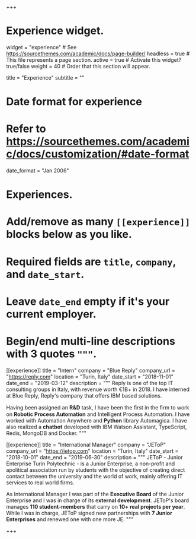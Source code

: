 +++
# Experience widget.
widget = "experience"  # See https://sourcethemes.com/academic/docs/page-builder/
headless = true  # This file represents a page section.
active = true  # Activate this widget? true/false
weight = 40  # Order that this section will appear.

title = "Experience"
subtitle = ""

# Date format for experience
#   Refer to https://sourcethemes.com/academic/docs/customization/#date-format
date_format = "Jan 2006"

# Experiences.
#   Add/remove as many `[[experience]]` blocks below as you like.
#   Required fields are `title`, `company`, and `date_start`.
#   Leave `date_end` empty if it's your current employer.
#   Begin/end multi-line descriptions with 3 quotes `"""`.
[[experience]]
  title = "Intern"
  company = "Blue Reply"
  company_url = "https://reply.com"
  location = "Turin, Italy"
  date_start = "2018-11-01"
  date_end = "2019-03-12"
  description = """
  Reply is one of the top IT consulting groups in Italy, with revenue worth €1B+ in 2018. I have interned at Blue Reply, Reply's company that offers IBM based solutions.
  
  Having been assigned an **R&D** task, I have been the ﬁrst in the ﬁrm to work on **Robotic Process Automation** and Intelligent Process Automation. I have worked with Automation Anywhere and **Python** library Automagica. I have also realized a **chatbot** developed with IBM Watson Assistant, TypeScript, Redis, MongoDB and Docker.
  """

[[experience]]
  title = "International Manager"
  company = "JEToP"
  company_url = "https://jetop.com"
  location = "Turin, Italy"
  date_start = "2018-10-01"
  date_end = "2019-06-30"
  description = """
  JEToP - Junior Enterprise Turin Polytechnic - is a Junior Enterprise, a non-profit and apolitical association run by students with the objective of creating direct contact between the university and the world of work, mainly offering IT services to real world firms.
  
  As International Manager I was part of the **Executive Board** of the Junior Enterprise and I was in charge of its e**xternal development**. JEToP's board manages **110 student-members** that carry on **10+ real projects per year**.
  While I was in charge, JEToP signed new partnerships with **7 Junior Enterprises** and renewed one with one more JE.
  """

+++
